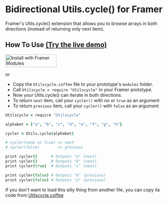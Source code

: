 # Bidirectional Utils.cycle() for Framer

Framer's Utils.cycle() extension that allows you to browse arrays in both directions (instead of returning only next item).

## How To Use [(Try the live demo)](https://framer.cloud/XJiCH/)
<a href='https://open.framermodules.com/Bidirectional Cycle'>
    <img alt='Install with Framer Modules'
    src='https://www.framermodules.com/assets/badge@2x.png' width='160' height='40' /></a>

or

- Copy the `Utilscycle.coffee` file to your prototype's `modules` folder.
- Call `Utilscycle = require "Utilscycle"` in your Framer prototype.
- Now your Utils.cycle() can iterate in both directions.
- To return `next` item, call your `cycler()` with *no* or `true` as an argument
- To return `previous` item, call your `cycler()` with `false` as an argument
 
 
 
```coffeescript
Utilscycle = require "Utilscycle"

alphabet = ["a", "b", "c", "d", "e", "f", "g", "h"]

cycler = Utils.cycle(alphabet)

# cycler(none or true) => next
# cycler(false)        => previous

print cycler()      # Outputs "a" (next)
print cycler()      # Outputs "b" (next)
print cycler(true)  # Outputs "c" (next)

print cycler(false) # Outputs "b" (previous)
print cycler(false) # Outputs "a" (previous)

```

 

If you don't want to load this silly thing from another file, you can copy its code from [Utilscycle.coffee](https://github.com/rdksl/Bidirectional-Utils.cycle-for-Framer/blob/master/Utilscycle.coffee)
